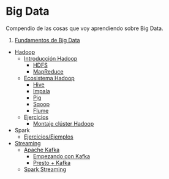 # Big Data

Compendio de las cosas que voy aprendiendo sobre Big Data.

1. [Fundamentos de Big Data](fundamentos-big-data/)
  - [Hadoop](fundamentos-big-data/hadoop/)
    - [Introducción Hadoop](fundamentos-big-data/hadoop/README.md)
      - [HDFS](fundamentos-big-data/hadoop/README.md#hdfs)
      - [MapReduce](fundamentos-big-data/hadoop/README.md#mapreduce)
    - [Ecosistema Hadoop](fundamentos-big-data/hadoop/README.md#ecosistema-hadoop)
      - [Hive](fundamentos-big-data/hadoop/teoria/ecosistema/hive/README.md)
      - [Impala](fundamentos-big-data/hadoop/teoria/ecosistema/impala/README.md)
      - [Pig](fundamentos-big-data/hadoop/teoria/ecosistema/pig/README.md)
      - [Sqoop](fundamentos-big-data/hadoop/teoria/ecosistema/sqoop/README.md)
      - [Flume](fundamentos-big-data/hadoop/teoria/ecosistema/flume/README.md)
    - [Ejercicios](fundamentos-big-data/hadoop/ejercicios/)
      - [Montaje clúster Hadoop](fundamentos-big-data/hadoop/ejercicios/montar-cluster-hadoop/)
   - Spark
     - [Ejercicios/Ejemplos](fundamentos-big-data/spark/ejemplos/)
   - [Streaming](fundamentos-big-data/streaming/)
     - [Apache Kafka](fundamentos-big-data/streaming/kafka/)
       - [Empezando con Kafka](fundamentos-big-data/streaming/kafka/guia-practica-kafka.md)
       - [Presto + Kafka](fundamentos-big-data/streaming/kafka/presto%2Bkafka.md)
     - [Spark Streaming](./fundamentos-big-data/streaming/spark/)
